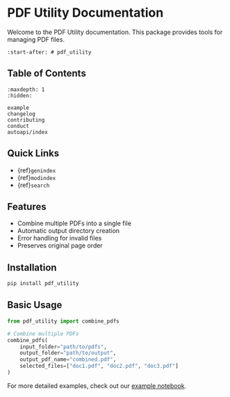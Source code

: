 # PDF Utility Documentation

Welcome to the PDF Utility documentation. This package provides tools for managing PDF files.

```{include} ../README.md
:start-after: # pdf_utility
```

## Table of Contents

```{toctree}
:maxdepth: 1
:hidden:

example
changelog
contributing
conduct
autoapi/index
```

## Quick Links

* {ref}`genindex`
* {ref}`modindex`
* {ref}`search`

## Features

* Combine multiple PDFs into a single file
* Automatic output directory creation
* Error handling for invalid files
* Preserves original page order

## Installation

```bash
pip install pdf_utility
```

## Basic Usage

```python
from pdf_utility import combine_pdfs

# Combine multiple PDFs
combine_pdfs(
    input_folder="path/to/pdfs",
    output_folder="path/to/output",
    output_pdf_name="combined.pdf",
    selected_files=["doc1.pdf", "doc2.pdf", "doc3.pdf"]
)
```

For more detailed examples, check out our [example notebook](example.ipynb).
